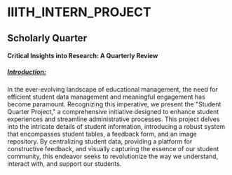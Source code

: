 <h1>IIITH_INTERN_PROJECT</h1>
<h2>Scholarly Quarter</h2>
<h4>Critical Insights into Research: A Quarterly Review</h4>
<h5><b><u>Introduction:</u></b></h5>
<p>In the ever-evolving landscape of educational management, the need for efficient student data management and meaningful engagement has become paramount. Recognizing this imperative, we present the "Student Quarter Project," a comprehensive initiative designed to enhance student experiences and streamline administrative processes.
This project delves into the intricate details of student information, introducing a robust system that encompasses student tables, a feedback form, and an image repository. By centralizing student data, providing a platform for constructive feedback, and visually capturing the essence of our student community, this endeavor seeks to revolutionize the way we understand, interact with, and support our students.
</p>

